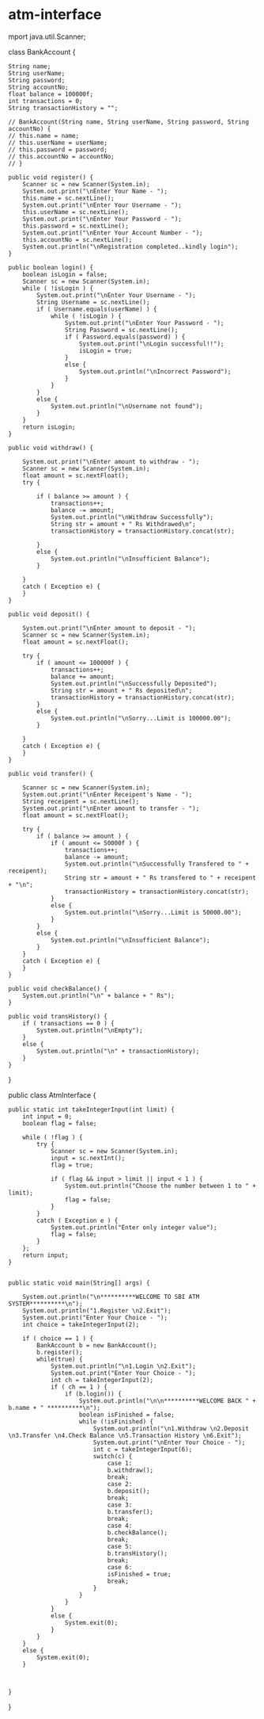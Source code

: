 # atm-interface
mport java.util.Scanner;

class BankAccount {
	
	String name;
	String userName;
	String password;
	String accountNo;
	float balance = 100000f;
	int transactions = 0;
	String transactionHistory = "";
	
	// BankAccount(String name, String userName, String password, String accountNo) {
	// this.name = name;
	// this.userName = userName;
	// this.password = password;
	// this.accountNo = accountNo;
	// }
	
	public void register() {
		Scanner sc = new Scanner(System.in);
		System.out.print("\nEnter Your Name - ");
		this.name = sc.nextLine();
		System.out.print("\nEnter Your Username - ");
		this.userName = sc.nextLine();
		System.out.print("\nEnter Your Password - ");
		this.password = sc.nextLine();
		System.out.print("\nEnter Your Account Number - ");
		this.accountNo = sc.nextLine();
		System.out.println("\nRegistration completed..kindly login");
	}
	
	public boolean login() {
		boolean isLogin = false;
		Scanner sc = new Scanner(System.in);
		while ( !isLogin ) {
			System.out.print("\nEnter Your Username - ");
			String Username = sc.nextLine();
			if ( Username.equals(userName) ) {
				while ( !isLogin ) {
					System.out.print("\nEnter Your Password - ");
					String Password = sc.nextLine();
					if ( Password.equals(password) ) {
						System.out.print("\nLogin successful!!");
						isLogin = true;
					}
					else {
						System.out.println("\nIncorrect Password");
					}
				}
			}
			else {
				System.out.println("\nUsername not found");
			}
		}
		return isLogin;
	}
	
	public void withdraw() {
		
		System.out.print("\nEnter amount to withdraw - ");
		Scanner sc = new Scanner(System.in);
		float amount = sc.nextFloat();
		try {
			
			if ( balance >= amount ) {
				transactions++;
				balance -= amount;
				System.out.println("\nWithdraw Successfully");
				String str = amount + " Rs Withdrawed\n";
				transactionHistory = transactionHistory.concat(str);
				
			}
			else {
				System.out.println("\nInsufficient Balance");
			}
			
		}
		catch ( Exception e) {
		}
	}
	
	public void deposit() {
		
		System.out.print("\nEnter amount to deposit - ");
		Scanner sc = new Scanner(System.in);
		float amount = sc.nextFloat();
		
		try {
			if ( amount <= 100000f ) {
				transactions++;
				balance += amount;
				System.out.println("\nSuccessfully Deposited");
				String str = amount + " Rs deposited\n";
				transactionHistory = transactionHistory.concat(str);
			}
			else {
				System.out.println("\nSorry...Limit is 100000.00");
			}
			
		}
		catch ( Exception e) {
		}
	}
	
	public void transfer() {
		
		Scanner sc = new Scanner(System.in);
		System.out.print("\nEnter Receipent's Name - ");
		String receipent = sc.nextLine();
		System.out.print("\nEnter amount to transfer - ");
		float amount = sc.nextFloat();
		
		try {
			if ( balance >= amount ) {
				if ( amount <= 50000f ) {
					transactions++;
					balance -= amount;
					System.out.println("\nSuccessfully Transfered to " + receipent);
					String str = amount + " Rs transfered to " + receipent + "\n";
					transactionHistory = transactionHistory.concat(str);
				}
				else {
					System.out.println("\nSorry...Limit is 50000.00");
				}
			}
			else {
				System.out.println("\nInsufficient Balance");
			}
		}
		catch ( Exception e) {
		}
	}
	
	public void checkBalance() {
		System.out.println("\n" + balance + " Rs");
	}
	
	public void transHistory() {
		if ( transactions == 0 ) {
			System.out.println("\nEmpty");
		}
		else {
			System.out.println("\n" + transactionHistory);
		}
	}
}


public class AtmInterface {
	
	
	public static int takeIntegerInput(int limit) {
		int input = 0;
		boolean flag = false;
		
		while ( !flag ) {
			try {
				Scanner sc = new Scanner(System.in);
				input = sc.nextInt();
				flag = true;
				
				if ( flag && input > limit || input < 1 ) {
					System.out.println("Choose the number between 1 to " + limit);
					flag = false;
				}
			}
			catch ( Exception e ) {
				System.out.println("Enter only integer value");
				flag = false;
			}
		};
		return input;
	}
	
	
	public static void main(String[] args) {
		
		System.out.println("\n**********WELCOME TO SBI ATM SYSTEM**********\n");
		System.out.println("1.Register \n2.Exit");
		System.out.print("Enter Your Choice - ");
		int choice = takeIntegerInput(2);
		
		if ( choice == 1 ) {
			BankAccount b = new BankAccount();
			b.register();
			while(true) {
				System.out.println("\n1.Login \n2.Exit");
				System.out.print("Enter Your Choice - ");
				int ch = takeIntegerInput(2);
				if ( ch == 1 ) {
					if (b.login()) {
						System.out.println("\n\n**********WELCOME BACK " + b.name + " **********\n");
						boolean isFinished = false;
						while (!isFinished) {
							System.out.println("\n1.Withdraw \n2.Deposit \n3.Transfer \n4.Check Balance \n5.Transaction History \n6.Exit");
							System.out.print("\nEnter Your Choice - ");
							int c = takeIntegerInput(6);
							switch(c) {
								case 1:
								b.withdraw();
								break;
								case 2:
								b.deposit();
								break;
								case 3:
								b.transfer();
								break;
								case 4:
								b.checkBalance();
								break;
								case 5:
								b.transHistory();
								break;
								case 6:
								isFinished = true;
								break;
							}
						}
					}
				}
				else {
					System.exit(0);
				}
			}
		}
		else {
			System.exit(0);
		}
		
		
		
	}
}	

